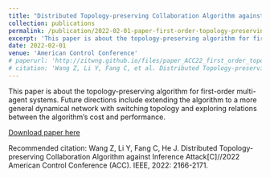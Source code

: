 ```yaml
---
title: "Distributed Topology-preserving Collaboration Algorithm against Inference Attack"
collection: publications
permalink: /publication/2022-02-01-paper-first-order-topology-preserving
excerpt: 'This paper is about the topology-preserving algorithm for first-order multi-agent systems.'
date: 2022-02-01
venue: 'American Control Conference'
# paperurl: 'http://zitwng.github.io/files/paper_ACC22_first_order_topology_preserving.pdf'
# citation: 'Wang Z, Li Y, Fang C, et al. Distributed Topology-preserving Collaboration Algorithm against Inference Attack[C]//2022 American Control Conference (ACC). IEEE, 2022: 2166-2171.'
---
```

This paper is about the topology-preserving algorithm for first-order multi-agent systems. Future directions include extending the algorithm to a more general dynamical network with switching topology and exploring relations between the algorithm’s cost and performance.

[Download paper here](http://zitwng.github.io/files/paper_ACC22_first_order_topology_preserving.pdf)

Recommended citation: Wang Z, Li Y, Fang C, He J. Distributed Topology-preserving Collaboration Algorithm against Inference Attack[C]//2022 American Control Conference (ACC). IEEE, 2022: 2166-2171.
